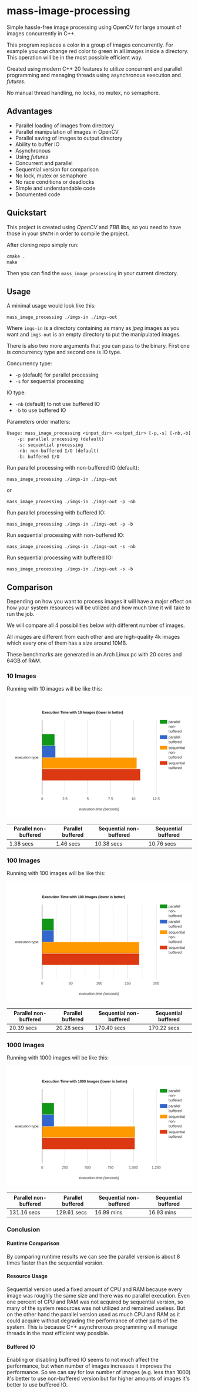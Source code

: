 # mass-image-processing

Simple hassle-free image processing using OpenCV for large amount of images concurrently in C++.

This program replaces a color in a group of images concurrently. For example you can change red color to green in all
images inside a directory. This operation will be in the most possible efficient way.

Created using modern C++ 20 features to utilize concurrent and parallel programming and managing threads using
asynchronous execution and _futures_.

No manual thread handling, no locks, no mutex, no semaphore.

## Advantages

* Parallel loading of images from directory
* Parallel manipulation of images in OpenCV
* Parallel saving of images to output directory
* Ability to buffer IO
* Asynchronous
* Using _futures_
* Concurrent and parallel
* Sequential version for comparison
* No lock, mutex or semaphore
* No race conditions or deadlocks
* Simple and understandable code
* Documented code

## Quickstart

This project is created using *OpenCV* and *TBB* libs, so you need to have those in your `$PATH` in order to compile the
project.

After cloning repo simply run:

```shell
cmake .
make
```

Then you can find the `mass_image_processing` in your current directory.

## Usage

A minimal usage would look like this:

```shell
mass_image_processing ./imgs-in ./imgs-out
```

Where `imgs-in` is a directory containing as many as _jpeg_ images as you want and `imgs-out` is an empty directory to
put the manipulated images.

There is also two more arguments that you can pass to the binary. First one is concurrency type and second one is IO
type.

Concurrency type:

* `-p` (default) for parallel processing
* `-s` for sequential processing

IO type:

* `-nb` (default) to not use buffered IO
* `-b` to use buffered IO

Parameters order matters:

```shell
Usage: mass_image_processing <input_dir> <output_dir> [-p,-s] [-nb,-b]
    -p: parallel processing (default)
    -s: sequential processing
    -nb: non-buffered I/O (default)
    -b: buffered I/O
```

Run parallel processing with non-buffered IO (default):

```shell
mass_image_processing ./imgs-in ./imgs-out
```

or

```shell
mass_image_processing ./imgs-in ./imgs-out -p -nb
```

Run parallel processing with buffered IO:

```shell
mass_image_processing ./imgs-in ./imgs-out -p -b
```

Run sequential processing with non-buffered IO:

```shell
mass_image_processing ./imgs-in ./imgs-out -s -nb
```

Run sequential processing with buffered IO:

```shell
mass_image_processing ./imgs-in ./imgs-out -s -b
```

## Comparison

Depending on how you want to process images it will have a major effect on how your system resources will be utilized
and how much time it will take to run the job.

We will compare all 4 possibilities below with different number of images.

All images are different from each other and are high-quality 4k images which every one of them has a size around 10MB.

These benchmarks are generated in an Arch Linux pc with 20 cores and 64GB of RAM.

### 10 Images

Running with 10 images will be like this:

![](https://github.com/j-tag/mass-image-processing/blob/main/extra/images/bar-graph-10-images.svg?raw=true)

| Parallel non-buffered | Parallel buffered | Sequential non-buffered | Sequential buffered |
|-----------------------|-------------------|-------------------------|---------------------|
| 1.38 secs             | 1.46 secs         | 10.38 secs              | 10.76 secs          |

### 100 Images

Running with 100 images will be like this:

![](https://github.com/j-tag/mass-image-processing/blob/main/extra/images/bar-graph-100-images.svg?raw=true)

| Parallel non-buffered | Parallel buffered | Sequential non-buffered | Sequential buffered |
|-----------------------|-------------------|-------------------------|---------------------|
| 20.39 secs            | 20.28 secs        | 170.40 secs             | 170.22 secs         |

### 1000 Images

Running with 1000 images will be like this:

![](https://github.com/j-tag/mass-image-processing/blob/main/extra/images/bar-graph-1000-images.svg?raw=true)

| Parallel non-buffered | Parallel buffered | Sequential non-buffered | Sequential buffered |
|-----------------------|-------------------|-------------------------|---------------------|
| 131.16 secs           | 129.61 secs       | 16.99 mins              | 16.93 mins          |

### Conclusion

#### Runtime Comparison

By comparing runtime results we can see the parallel version is about 8 times faster than the sequential version.

#### Resource Usage

Sequential version used a fixed amount of CPU and RAM because every image was roughly the same size and there was no
parallel execution. Even one percent of CPU and RAM was not acquired by sequential version, so many of the system
resources was not utilized and remained useless. But on the other hand the parallel version used as much CPU and RAM as
it could acquire without degrading the performance of other parts of the system. This is because C++ asynchronous
programming will manage threads in the most efficient way possible.

#### Buffered IO

Enabling or disabling buffered IO seems to not much affect the performance, but when number of images increases it
improves the performance. So we can say for low number of images (e.g. less than 1000) it's better to use non-buffered
version but for higher amounts of images it's better to use buffered IO.